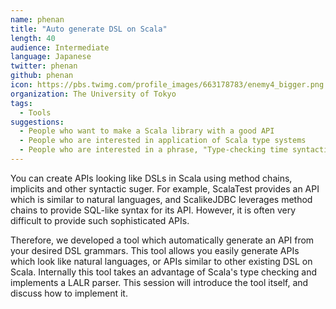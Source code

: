 ```yaml
---
name: phenan
title: "Auto generate DSL on Scala"
length: 40
audience: Intermediate
language: Japanese
twitter: phenan
github: phenan
icon: https://pbs.twimg.com/profile_images/663178783/enemy4_bigger.png
organization: The University of Tokyo
tags:
  - Tools
suggestions:
  - People who want to make a Scala library with a good API
  - People who are interested in application of Scala type systems
  - People who are interested in a phrase, "Type-checking time syntactic analysis"
---
```

You can create APIs looking like DSLs in Scala using method chains, implicits and other syntactic suger.
For example, ScalaTest provides an API which is similar to natural languages,
and ScalikeJDBC leverages method chains to provide SQL-like syntax for its API.
However, it is often very difficult to provide such sophisticated APIs.

Therefore, we developed a tool which automatically generate an API from your desired DSL grammars.
This tool allows you easily generate APIs which look like natural languages, 
or APIs similar to other existing DSL on Scala.
Internally this tool takes an advantage of Scala's type checking and implements a LALR parser.
This session will introduce the tool itself, and discuss how to implement it.
